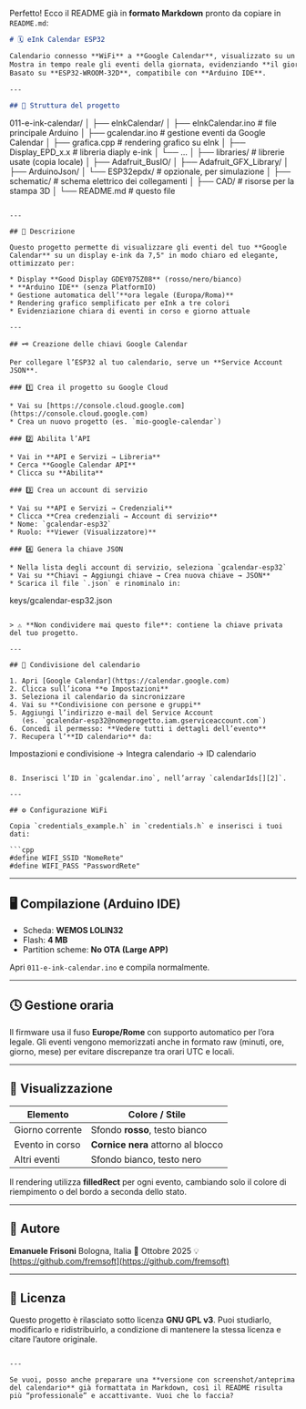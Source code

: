Perfetto! Ecco il README già in **formato Markdown** pronto da copiare in `README.md`:

```markdown
# 🗓️ eInk Calendar ESP32

Calendario connesso **WiFi** a **Google Calendar**, visualizzato su un **display eInk da 7,5" (GDEY075Z08)**.  
Mostra in tempo reale gli eventi della giornata, evidenziando **il giorno corrente in rosso** e **l’evento in corso con una cornice nera**.  
Basato su **ESP32-WROOM-32D**, compatibile con **Arduino IDE**.

---

## 📁 Struttura del progetto

```

011-e-ink-calendar/
│
├── eInkCalendar/
│   ├── eInkCalendar.ino        # file principale Arduino
│   ├── gcalendar.ino           # gestione eventi da Google Calendar
│   ├── grafica.cpp             # rendering grafico su eInk
│   ├── Display_EPD_x.x         # libreria diaply e-ink
│   └── ...
│
├── libraries/                  # librerie usate (copia locale)
│   ├── Adafruit_BusIO/
│   ├── Adafruit_GFX_Library/
│   ├── ArduinoJson/
│   └── ESP32epdx/              # opzionale, per simulazione
│
├── schematic/                  # schema elettrico dei collegamenti
│
├── CAD/                        # risorse per la stampa 3D
│
└── README.md                   # questo file

```

---

## 🧠 Descrizione

Questo progetto permette di visualizzare gli eventi del tuo **Google Calendar** su un display e-ink da 7,5" in modo chiaro ed elegante, ottimizzato per:

* Display **Good Display GDEY075Z08** (rosso/nero/bianco)  
* **Arduino IDE** (senza PlatformIO)  
* Gestione automatica dell’**ora legale (Europa/Roma)**  
* Rendering grafico semplificato per eInk a tre colori  
* Evidenziazione chiara di eventi in corso e giorno attuale

---

## 🗝️ Creazione delle chiavi Google Calendar

Per collegare l’ESP32 al tuo calendario, serve un **Service Account JSON**.

### 1️⃣ Crea il progetto su Google Cloud

* Vai su [https://console.cloud.google.com](https://console.cloud.google.com)  
* Crea un nuovo progetto (es. `mio-google-calendar`)

### 2️⃣ Abilita l’API

* Vai in **API e Servizi → Libreria**  
* Cerca **Google Calendar API**  
* Clicca su **Abilita**

### 3️⃣ Crea un account di servizio

* Vai su **API e Servizi → Credenziali**  
* Clicca **Crea credenziali → Account di servizio**  
* Nome: `gcalendar-esp32`  
* Ruolo: **Viewer (Visualizzatore)**

### 4️⃣ Genera la chiave JSON

* Nella lista degli account di servizio, seleziona `gcalendar-esp32`  
* Vai su **Chiavi → Aggiungi chiave → Crea nuova chiave → JSON**  
* Scarica il file `.json` e rinominalo in:

```

keys/gcalendar-esp32.json

```

> ⚠️ **Non condividere mai questo file**: contiene la chiave privata del tuo progetto.

---

## 📅 Condivisione del calendario

1. Apri [Google Calendar](https://calendar.google.com)  
2. Clicca sull’icona **⚙️ Impostazioni**  
3. Seleziona il calendario da sincronizzare  
4. Vai su **Condivisione con persone e gruppi**  
5. Aggiungi l’indirizzo e-mail del Service Account  
   (es. `gcalendar-esp32@nomeprogetto.iam.gserviceaccount.com`)  
6. Concedi il permesso: **Vedere tutti i dettagli dell’evento**  
7. Recupera l’**ID calendario** da:  

```

Impostazioni e condivisione → Integra calendario → ID calendario

````

8. Inserisci l’ID in `gcalendar.ino`, nell’array `calendarIds[][2]`.

---

## ⚙️ Configurazione WiFi

Copia `credentials_example.h` in `credentials.h` e inserisci i tuoi dati:

```cpp
#define WIFI_SSID "NomeRete"
#define WIFI_PASS "PasswordRete"
````

---

## 🖥️ Compilazione (Arduino IDE)

* Scheda: **WEMOS LOLIN32**
* Flash: **4 MB**
* Partition scheme: **No OTA (Large APP)**

Apri `011-e-ink-calendar.ino` e compila normalmente.

---

## 🕓 Gestione oraria

Il firmware usa il fuso **Europe/Rome** con supporto automatico per l’ora legale.
Gli eventi vengono memorizzati anche in formato raw (minuti, ore, giorno, mese) per evitare discrepanze tra orari UTC e locali.

---

## 🎨 Visualizzazione

| Elemento        | Colore / Stile                     |
| --------------- | ---------------------------------- |
| Giorno corrente | Sfondo **rosso**, testo bianco     |
| Evento in corso | **Cornice nera** attorno al blocco |
| Altri eventi    | Sfondo bianco, testo nero          |

Il rendering utilizza **filledRect** per ogni evento, cambiando solo il colore di riempimento o del bordo a seconda dello stato.

---

## 🧰 Autore

**Emanuele Frisoni**
Bologna, Italia
📅 Ottobre 2025
💡 [https://github.com/fremsoft](https://github.com/fremsoft)

---

## 🧾 Licenza

Questo progetto è rilasciato sotto licenza **GNU GPL v3**.
Puoi studiarlo, modificarlo e ridistribuirlo, a condizione di mantenere la stessa licenza e citare l’autore originale.

```

---

Se vuoi, posso anche preparare una **versione con screenshot/anteprima del calendario** già formattata in Markdown, così il README risulta più “professionale” e accattivante. Vuoi che lo faccia?
```
